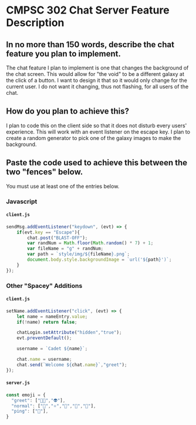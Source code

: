 # CMPSC 302 Chat Server Feature Description

## In no more than 150 words, describe the chat feature you plan to implement.

The chat feature I plan to implement is one that changes the background of the chat screen. This would allow for "the void" to be a different galaxy at the click of a button. I want to design it that so it would only change for the current user. I do not want it  changing, thus not flashing, for all users of the chat. 

## How do you plan to achieve this?

I plan to code this on the client side so that it does not disturb every users' experience. This will work with an event listener on the escape key. I plan to create a random generator to pick one of the galaxy images to make the background.

## Paste the code used to achieve this between the two "fences" below.

You must use at least one of the entries below.

### Javascript

#### `client.js`

```javascript
sendMsg.addEventListener("keydown", (evt) => { 
    if(evt.key == "Escape"){
        chat.post("BLAST-OFF");
        var randNum = Math.floor(Math.random() * 7) + 1;
        var fileName = "g" + randNum;
        var path = `style/img/${fileName}.png`;
        document.body.style.backgroundImage = `url('${path}')`;
    }
});
```


### Other "Spacey" Additions

#### `client.js`

```javascript
setName.addEventListener("click", (evt) => {
    let name = nameEntry.value;
    if(!name) return false;

    chatLogin.setAttribute("hidden","true");
    evt.preventDefault();

    username = `Cadet ${name}`;

    chat.name = username;
    chat.send(`Welcome ${chat.name}`,"greet");
});
```

#### `server.js`

```javascript
const emoji = {
  "greet": ["🧑‍🚀","👽"],
  "normal": ["🚀","⭐","🌟","💫","🌠"],
  "ping": ["👾"],
}
```

